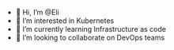 - 👋 Hi, I’m @Eli
- 👀 I’m interested in Kubernetes
- 🌱 I’m currently learning Infrastructure as code
- 💞️ I’m looking to collaborate on DevOps teams


<!---
eliakbari/eliakbari is a ✨ special ✨ repository because its `README.md` (this file) appears on your GitHub profile.
You can click the Preview link to take a look at your changes.
--->
